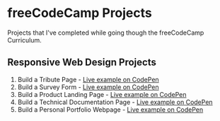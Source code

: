 # freeCodeCamp Projects

Projects that I've completed while going though the freeCodeCamp Curriculum.

## Responsive Web Design Projects

1. Build a Tribute Page - [Live example on CodePen](https://codepen.io/alexandracaulea/full/MWwgbEv)
2. Build a Survey Form - [Live example on CodePen](https://codepen.io/alexandracaulea/full/YzXdNbY)
3. Build a Product Landing Page - [Live example on CodePen](https://codepen.io/alexandracaulea/full/QWbObOQ)
4. Build a Technical Documentation Page - [Live example on CodePen](https://codepen.io/alexandracaulea/full/zYGKdzZ)
5. Build a Personal Portfolio Webpage - [Live example on CodePen](https://codepen.io/alexandracaulea/full/ZEbLxRG)
